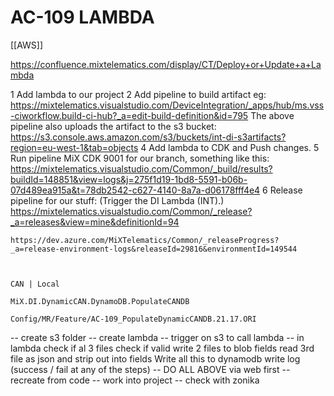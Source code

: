 # AC-109 LAMBDA
[[AWS]]

  https://confluence.mixtelematics.com/display/CT/Deploy+or+Update+a+Lambda

  1 Add lambda to our project
  2 Add pipeline to build artifact eg:
    https://mixtelematics.visualstudio.com/DeviceIntegration/_apps/hub/ms.vss-ciworkflow.build-ci-hub?_a=edit-build-definition&id=795
    The above pipeline also uploads the artifact to the s3 bucket:
    https://s3.console.aws.amazon.com/s3/buckets/int-di-s3artifacts?region=eu-west-1&tab=objects
  4 Add lambda to CDK and Push changes.
  5 Run pipeline MiX CDK 9001 for our branch, something like this:
    https://mixtelematics.visualstudio.com/Common/_build/results?buildId=148851&view=logs&j=275f1d19-1bd8-5591-b06b-07d489ea915a&t=78db2542-c627-4140-8a7a-d06178fff4e4
  6 Release pipeline for our stuff: (Trigger the DI Lambda (INT).)
    https://mixtelematics.visualstudio.com/Common/_release?_a=releases&view=mine&definitionId=94

    https://dev.azure.com/MiXTelematics/Common/_releaseProgress?_a=release-environment-logs&releaseId=29816&environmentId=149544



	CAN | Local 

	MiX.DI.DynamicCAN.DynamoDB.PopulateCANDB

	Config/MR/Feature/AC-109_PopulateDynamicCANDB.21.17.ORI

  -- create s3 folder
  -- create lambda
  -- trigger on s3 to call lambda
  -- in lambda
    check if al 3 files
    check if valid
    write 2 files to blob fields
    read 3rd file as json and strip out into fields
      Write all this to dynamodb
    write log (success / fail at any of the steps)
  -- DO ALL ABOVE via web first
  -- recreate from code
  -- work into project
  -- check with zonika
